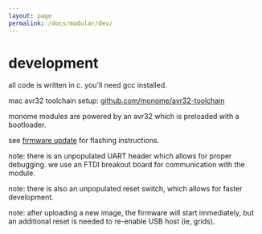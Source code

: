 ```yaml
---
layout: page
permalink: /docs/modular/dev/
---
```


# development

all code is written in c. you'll need gcc installed.

mac avr32 toolchain setup: [github.com/monome/avr32-toolchain](https://github.com/monome/avr32-toolchain)

monome modules are powered by an avr32 which is preloaded with a bootloader.

see [firmware update](/docs/modular/update) for flashing instructions.

note: there is an unpopulated UART header which allows for proper debugging. we use an FTDI breakout board for communication with the module.

note: there is also an unpopulated reset switch, which allows for faster development.

note: after uploading a new image, the firmware will start immediately, but an additional reset is needed to re-enable USB host (ie, grids).